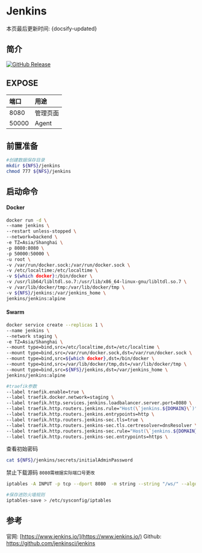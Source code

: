 # Jenkins

本页最后更新时间: {docsify-updated}

## 简介

[![GitHub Release](https://img.shields.io/github/release/jenkinsci/jenkins.svg)](https://github.com/jenkinsci/jenkins/releases/latest)

## EXPOSE

| 端口 | 用途 |
| :--- | :--- |
| 8080 | 管理页面 |
| 50000 | Agent |



## 前置准备

```bash
#创建数据保存目录
mkdir ${NFS}/jenkins
chmod 777 ${NFS}/jenkins
```

## 启动命令

<!-- tabs:start -->
#### **Docker**
```bash
docker run -d \
--name jenkins \
--restart unless-stopped \
--network=backend \
-e TZ=Asia/Shanghai \
-p 8080:8080 \
-p 50000:50000 \
-u root \
-v /var/run/docker.sock:/var/run/docker.sock \
-v /etc/localtime:/etc/localtime \
-v ${which docker}:/bin/docker \
-v /usr/lib64/libltdl.so.7:/usr/lib/x86_64-linux-gnu/libltdl.so.7 \
-v /var/lib/docker/tmp:/var/lib/docker/tmp \
-v ${NFS}/jenkins:/var/jenkins_home \
jenkins/jenkins:alpine
```


#### **Swarm**
```bash
docker service create --replicas 1 \
--name jenkins \
--network staging \
-e TZ=Asia/Shanghai \
--mount type=bind,src=/etc/localtime,dst=/etc/localtime \
--mount type=bind,src=/var/run/docker.sock,dst=/var/run/docker.sock \
--mount type=bind,src=${which docker},dst=/bin/docker \
--mount type=bind,src=/var/lib/docker/tmp,dst=/var/lib/docker/tmp \
--mount type=bind,src=${NFS}/jenkins,dst=/var/jenkins_home \
jenkins/jenkins:alpine

#traefik参数
--label traefik.enable=true \
--label traefik.docker.network=staging \
--label traefik.http.services.jenkins.loadbalancer.server.port=8080 \
--label traefik.http.routers.jenkins.rule="Host(\`jenkins.${DOMAIN}\`)" \
--label traefik.http.routers.jenkins.entrypoints=http \
--label traefik.http.routers.jenkins-sec.tls=true \
--label traefik.http.routers.jenkins-sec.tls.certresolver=dnsResolver \
--label traefik.http.routers.jenkins-sec.rule="Host(\`jenkins.${DOMAIN}\`)" \
--label traefik.http.routers.jenkins-sec.entrypoints=https \
```

<!-- tabs:end -->

查看初始密码

```bash
cat ${NFS}/jenkins/secrets/initialAdminPassword
```

禁止下载源码 `8080需根据实际端口号更改`

```bash
iptables -A INPUT -p tcp --dport 8080  -m string --string "/ws/" --algo bm -j REJECT --reject-with tcp-reset

#保存进防火墙规则
iptables-save > /etc/sysconfig/iptables
```



##  参考

官网: [https://www.jenkins.io/](https://www.jenkins.io/)
Github: https://github.com/jenkinsci/jenkins

